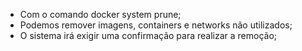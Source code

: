 * Com o comando docker system prune;
* Podemos remover imagens, containers e networks não utilizados;
* O sistema irá exigir uma confirmação para realizar a remoção;